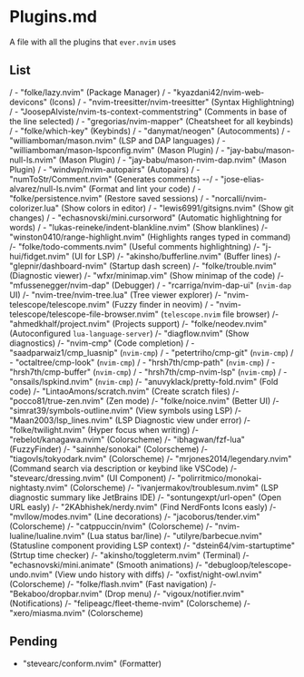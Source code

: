 # Plugins.md

A file with all the plugins that `ever.nvim` uses

## List

/ - "folke/lazy.nvim" (Package Manager)
/ - "kyazdani42/nvim-web-devicons" (Icons)
/ - "nvim-treesitter/nvim-treesitter" (Syntax Highlightning)
/   - "JoosepAlviste/nvim-ts-context-commentstring" (Comments in base of the line selected)
/ - "gregorias/nvim-mapper" (Cheatsheet for all keybinds)
/ - "folke/which-key" (Keybinds)
/ - "danymat/neogen" (Autocomments)
/ - "williamboman/mason.nvim" (LSP and DAP languages)
/   - "williamboman/mason-lspconfig.nvim" (Mason Plugin)
/   - "jay-babu/mason-null-ls.nvim" (Mason Plugin)
/   - "jay-babu/mason-nvim-dap.nvim" (Mason Plugin)
/ - "windwp/nvim-autopairs" (Autopairs)
/ - "numToStr/Comment.nvim" (Generates comments)
--/ - "jose-elias-alvarez/null-ls.nvim" (Format and lint your code)
/ - "folke/persistence.nvim" (Restore saved sessions)
/ - "norcalli/nvim-colorizer.lua" (Show colors in editor)
/ - "lewis6991/gitsigns.nvim" (Show git changes)
/ - "echasnovski/mini.cursorword" (Automatic highlightning for words)
/ - "lukas-reineke/indent-blankline.nvim" (Show blanklines)
/- "winston0410/range-highlight.nvim" (Highlights ranges typed in command)
/- "folke/todo-comments.nvim" (Useful comments highlightning)
/- "j-hui/fidget.nvim" (UI for LSP)
/- "akinsho/bufferline.nvim" (Buffer lines)
/- "glepnir/dashboard-nvim" (Startup dash screen)
/- "folke/trouble.nvim" (Diagnostic viewer)
/- "wfxr/minimap.vim" (Show minimap of the code)
/- "mfussenegger/nvim-dap" (Debugger)
/  - "rcarriga/nvim-dap-ui" (`nvim-dap` UI)
/- "nvim-tree/nvim-tree.lua" (Tree viewer explorer)
/- "nvim-telescope/telescope.nvim" (Fuzzy finder in neovim)
/  - "nvim-telescope/telescope-file-browser.nvim" (`telescope.nvim` file browser)
/- "ahmedkhalf/project.nvim" (Projects support)
/- "folke/neodev.nvim" (Autoconfigured `lua-language-server`)
/- "diagflow.nvim" (Show diagnostics)
/- "nvim-cmp" (Code completion)
/  - "saadparwaiz1/cmp_luasnip" (`nvim-cmp`)
/  - "petertriho/cmp-git" (`nvim-cmp`)
/  - "octaltree/cmp-look" (`nvim-cmp`)
/  - "hrsh7th/cmp-path" (`nvim-cmp`)
/  - "hrsh7th/cmp-buffer" (`nvim-cmp`)
/  - "hrsh7th/cmp-nvim-lsp" (`nvim-cmp`)
/  - "onsails/lspkind.nvim" (`nvim-cmp`)
/- "anuvyklack/pretty-fold.nvim" (Fold code)
/- "LintaoAmons/scratch.nvim" (Create scratch files)
/- "pocco81/true-zen.nvim" (Zen mode)
/- "folke/noice.nvim" (Better UI)
/- "simrat39/symbols-outline.nvim" (View symbols using LSP)
/- "Maan2003/lsp_lines.nvim" (LSP Diagnostic view under error)
/- "folke/twilight.nvim" (Hyper focus when writing)
/- "rebelot/kanagawa.nvim" (Colorscheme)
/- "ibhagwan/fzf-lua" (FuzzyFinder)
/- "sainnhe/sonokai" (Colorscheme)
/- "tiagovls/tokyodark.nvim" (Colorscheme)
/- "mrjones2014/legendary.nvim" (Command search via description or keybind like VSCode)
/- "stevearc/dressing.nvim" (UI Component)
/- "polirritmico/monokai-nightasty.nvim" (Colorscheme)
/- "ivanjermakov/troublesum.nvim" (LSP diagnostic summary like JetBrains IDE)
/- "sontungexpt/url-open" (Open URL easly)
/- "2KAbhishek/nerdy.nvim" (Find NerdFonts Icons easly)
/- "mvllow/modes.nvim" (Line decorations)
/- "jacoborus/tender.vim" (Colorscheme)
/- "catppuccin/nvim" (Colorscheme)
/- "nvim-lualine/lualine.nvim" (Lua status bar/line)
/- "utilyre/barbecue.nvim" (Statusline component providing LSP context)
/- "dstein64/vim-startuptime" (Strtup time checker)
/- "akinsho/toggleterm.nvim" (Terminal)
/- "echasnovski/mini.animate" (Smooth animations)
/- "debugloop/telescope-undo.nvim" (View undo history with diffs)
/- "oxfist/night-owl.nvim" (Colorscheme)
/- "folke/flash.nvim" (Fast navigation)
/- "Bekaboo/dropbar.nvim" (Drop menu)
/- "vigoux/notifier.nvim" (Notifications)
/- "felipeagc/fleet-theme-nvim" (Colorscheme)
/- "xero/miasma.nvim" (Colorscheme)


## Pending

- "stevearc/conform.nvim" (Formatter)
